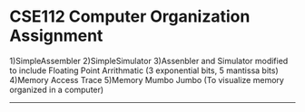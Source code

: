 # CSE112 Computer Organization Assignment


1)SimpleAssembler
2)SimpleSimulator
3)Assenbler and Simulator modified to include Floating Point Arrithmatic (3 exponential bits, 5 mantissa bits)
4)Memory Access Trace
5)Memory Mumbo Jumbo (To visualize memory organized in a computer)

_________________________________________________________________________________________________________________________________________________________________________
